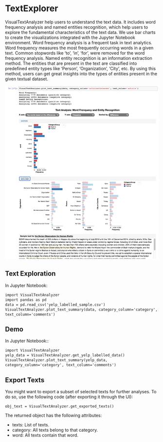 # TextExplorer

VisualTextAnalyzer help users to understand the text data. It includes word frequency analysis and named entities recognition, which help users to explore the fundamental characteristics of the text data. We use bar charts to create the visualizations integrated with the Jupyter Notebook environment. Word frequency analysis is a frequent task in text analytics. Word frequency measures the most frequently occurring words in a given text. Common stopwords like ‘to’, ‘in’, ‘for’, were removed for the word frequency analysis. Named entity recognition is an information extraction method. The entities that are present in the text are classified into predefined entity types like ‘Person’, ‘Organization’, ‘City’, etc.  By using this method, users can get great insights into the types of entities present in the given textual dataset.

![Visual Text Analyzer](https://github.com/soniacq/TextExplorer/blob/master/imgs/plot_text_summary_v2.png)

## Text Exploration

In Jupyter Notebook:
~~~~
import VisualTextAnalyzer
import pandas as pd
data = pd.read_csv('yelp_labelled_sample.csv')
VisualTextAnalyzer.plot_text_summary(data, category_column='category', text_column='comments')
~~~~

## Demo

In Jupyter Notebook::
~~~~
import VisualTextAnalyzer
yelp_data = VisualTextAnalyzer.get_yelp_labelled_data()
VisualTextAnalyzer.plot_text_summary(yelp_data, category_column='category', text_column='comments')
~~~~

## Export Texts

You might want to export a subset of selected texts for further analyses. To do so, use the following code (after exporting it through the UI):

~~~~
obj_text = VisualTextAnalyzer.get_exported_texts()
~~~~

The returned object has the following attributes: 
- texts: List of texts.
- category: All texts belong to that category.
- word: All texts contain that word.